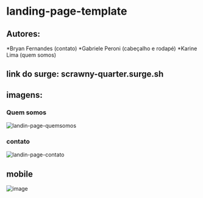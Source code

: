 # landing-page-template

## Autores:
*Bryan Fernandes (contato)
*Gabriele Peroni (cabeçalho e rodapé)
*Karine Lima (quem somos)

## link do surge: scrawny-quarter.surge.sh

## imagens:

### Quem somos 
![landin-page-quemsomos](https://user-images.githubusercontent.com/65303066/163910108-9adb5d79-6ad3-45fa-ae55-348737640693.png)

### contato
![landin-page-contato](https://user-images.githubusercontent.com/65303066/163910146-edb1ddc4-b5ee-4c82-b81b-ac75637e3789.png)

## mobile
![image](https://user-images.githubusercontent.com/65303066/163910280-fcd027a3-cb59-424a-b8b0-44f6a8cae5f7.png)
